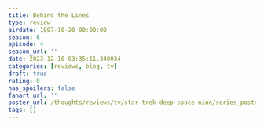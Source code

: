 ```yaml
---
title: Behind the Lines
type: review
airdate: 1997-10-20 00:00:00
season: 6
episode: 4
season_url: ''
date: 2023-12-10 03:35:11.340034
categories: [reviews, blog, tv]
draft: true
rating: 0
has_spoilers: false
fanart_url: ''
poster_url: /thoughts/reviews/tv/star-trek-deep-space-nine/series_poster.jpg
tags: []
---
```


